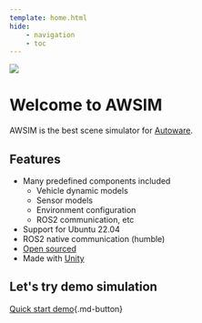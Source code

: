 ```yaml
---
template: home.html
hide:
    - navigation
    - toc
---
```

<!-- ---
hide:
    - navigation
    - toc
--- -->


<!--TODO: Override the top page with html to further enhance the design.-->

![](Home/image_0.png)

# Welcome to AWSIM
AWSIM is the best scene simulator for [Autoware](https://github.com/autowarefoundation/autoware).

## Features

- Many predefined components included
    - Vehicle dynamic models
    - Sensor models
    - Environment configuration 
    - ROS2 communication, etc
- Support for Ubuntu 22.04
- ROS2 native communication (humble)
- [Open sourced](https://github.com/tier4/AWSIM)
- Made with [Unity](https://unity.com/)


## Let's try demo simulation

[Quick start demo](../GettingStarted/QuickStartDemo/index.md){.md-button}

<!-- 
### Image alignment



<div class="result" markdown>
![Image title](https://dummyimage.com/600x400/f5f5f5/aaaaaa?text=–%20Image%20–){align=left width=600 }
# Integration autoware
</div>
<br><br><br><br><br><br><br><br><br><br><br><br><br><br>

<div class="result" markdown>
![Image title](https://dummyimage.com/600x400/f5f5f5/aaaaaa?text=–%20Image%20–){align=right width=600 }
# Vehicle and Sensor simulation
</div> -->